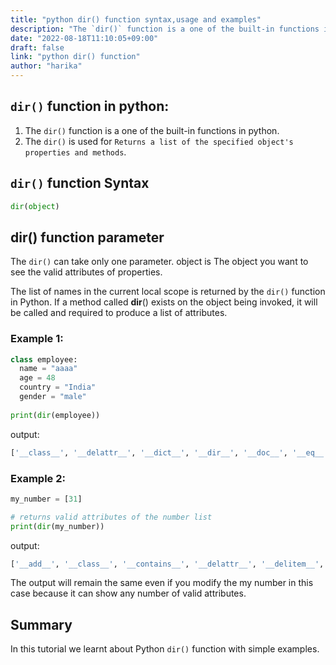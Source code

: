 ```yaml
---
title: "python dir() function syntax,usage and examples"
description: "The `dir()` function is a one of the built-in functions in python"
date: "2022-08-18T11:10:05+09:00"
draft: false
link: "python dir() function"
author: "harika"
---
```


## `dir()` function in python:
1. The `dir()` function is a one of the built-in functions in python.
2. The `dir()` is used for `Returns a list of the specified object's properties and methods`.

## `dir()` function Syntax

```python
dir(object) 
```
## dir() function parameter
The `dir()` can take only one parameter.
object is The object you want to see the valid attributes of properties.


The list of names in the current local scope is returned by the `dir()` function in Python.
If a method called __dir__()  exists on the object being invoked, it will be called and required to produce a list of attributes. 

### Example 1:

```python
class employee:
  name = "aaaa"
  age = 48
  country = "India"
  gender = "male"
  
print(dir(employee))
```
output:

```python
['__class__', '__delattr__', '__dict__', '__dir__', '__doc__', '__eq__', '__format__', '__ge__', '__getattribute__', '__gt__', '__hash__', '__init__', '__init_subclass__', '__le__', '__lt__', '__module__', '__ne__', '__new__', '__reduce__', '__reduce_ex__', '__repr__', '__setattr__', '__sizeof__', '__str__', '__subclasshook__', '__weakref__', 'age', 'country', 'gender', 'name']
```

### Example 2:

```python
my_number = [31]

# returns valid attributes of the number list 
print(dir(my_number))
```
output:

```python
['__add__', '__class__', '__contains__', '__delattr__', '__delitem__', '__dir__', '__doc__', '__eq__', '__format__', '__ge__', '__getattribute__', '__getitem__', '__gt__', '__hash__', '__iadd__', '__imul__', '__init__', '__init_subclass__', '__iter__', '__le__', '__len__', '__lt__', '__mul__', '__ne__', '__new__', '__reduce__', '__reduce_ex__', '__repr__', '__reversed__', '__rmul__', '__setattr__', '__setitem__', '__sizeof__', '__str__', '__subclasshook__', 'append', 'clear', 'copy', 'count', 'extend', 'index', 'insert', 'pop', 'remove', 'reverse', 'sort']
```
The output will remain the same even if you modify the my number in this case because it can show any number of valid attributes. 

## Summary
In this tutorial we learnt about Python `dir()` function with simple examples.
